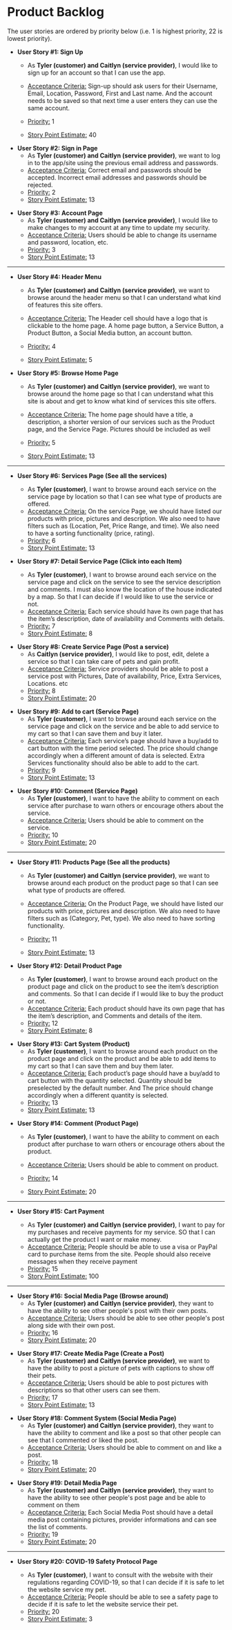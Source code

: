 # Product Backlog

The user stories are ordered by priority below (i.e. 1 is highest priority, 22 is lowest priority).

- **User Story #1: Sign Up**

  - As **Tyler (customer) and Caitlyn (service provider)**, I would like to sign up for an account so that I can use the app.
  - <u>Acceptance Criteria:</u> Sign-up should ask users for their Username, Email, Location, Password, First and Last name. And the account needs to be saved so that next time a user enters they can use the same account.

  - <u>Priority:</u> 1
  - <u>Story Point Estimate:</u> 40

<div></div>

- **User Story #2: Sign in Page**
  - As **Tyler (customer) and Caitlyn (service provider)**, we want to log in to the app/site using the previous email address and passwords.
  - <u>Acceptance Criteria:</u> Correct email and passwords should be accepted. Incorrect email addresses and passwords should be rejected.
  - <u>Priority:</u> 2
  - <u>Story Point Estimate:</u> 13

<div></div>

- **User Story #3: Account Page**
  - As **Tyler (customer) and Caitlyn (service provider)**, I would like to make changes to my account at any time to update my security.
  - <u>Acceptance Criteria:</u> Users should be able to change its username and password, location, etc.
  - <u>Priority:</u> 3
  - <u>Story Point Estimate:</u> 13

<div></div>

<hr>

- **User Story #4: Header Menu**

  - As **Tyler (customer) and Caitlyn (service provider)**, we want to browse around the header menu so that I can understand what kind of features this site offers.

  - <u>Acceptance Criteria:</u> The Header cell should have a logo that is clickable to the home page. A home page button, a Service Button, a Product Button, a Social Media button, an account button.
  - <u>Priority:</u> 4
  - <u>Story Point Estimate:</u> 5

<div></div>

- **User Story #5: Browse Home Page**

  - As **Tyler (customer) and Caitlyn (service provider)**, we want to browse around the home page so that I can understand what this site is about and get to know what kind of services this site offers.

  - <u>Acceptance Criteria:</u> The home page should have a title, a description, a shorter version of our services such as the Product page, and the Service Page. Pictures should be included as well
  - <u>Priority:</u> 5
  - <u>Story Point Estimate:</u> 13

<div></div>

<hr>

- **User Story #6: Services Page (See all the services)**

  - As **Tyler (customer)**, I want to browse around each service on the service page by location so that I can see what type of products are offered.
  - <u>Acceptance Criteria:</u> On the service Page, we should have listed our products with price, pictures and description. We also need to have filters such as (Location, Pet, Price Range, and time). We also need to have a sorting functionality (price, rating).
  - <u>Priority:</u> 6
  - <u>Story Point Estimate:</u> 13

<div></div>

- **User Story #7: Detail Service Page (Click into each Item)**

  - As **Tyler (customer)**, I want to browse around each service on the service page and click on the service to see the service description and comments. I must also know the location of the house indicated by a map. So that I can decide if I would like to use the service or not.
  - <u>Acceptance Criteria:</u> Each service should have its own page that has the item’s description, date of availability and Comments with details.
  - <u>Priority:</u> 7
  - <u>Story Point Estimate:</u> 8

<div></div>

- **User Story #8: Create Service Page (Post a service)**
  - As **Caitlyn (service provider)**, I would like to post, edit, delete a service so that I can take care of pets and gain profit.
  - <u>Acceptance Criteria:</u> Service providers should be able to post a service post with Pictures, Date of availability, Price, Extra Services, Locations. etc
  - <u>Priority:</u> 8
  - <u>Story Point Estimate:</u> 20

<div></div>

- **User Story #9: Add to cart (Service Page)**
  - As **Tyler (customer)**, I want to browse around each service on the service page and click on the service and be able to add service to my cart so that I can save them and buy it later.
  - <u>Acceptance Criteria:</u> Each service’s page should have a buy/add to cart button with the time period selected. The price should change accordingly when a different amount of data is selected. Extra Services functionality should also be able to add to the cart.
  - <u>Priority:</u> 9
  - <u>Story Point Estimate:</u> 13

<div></div>


- **User Story #10: Comment (Service Page)**
  - As **Tyler (customer)**, I want to have the ability to comment on each service after purchase to warn others or encourage others about the service.
  - <u>Acceptance Criteria:</u> Users should be able to comment on the service.
  - <u>Priority:</u> 10
  - <u>Story Point Estimate:</u> 20

<div></div>

<hr>

- **User Story #11: Products Page (See all the products)**

  - As **Tyler (customer) and Caitlyn (service provider)**, we want to browse around each product on the product page so that I can see what type of products are offered.

  - <u>Acceptance Criteria:</u> On the Product Page, we should have listed our products with price, pictures and description. We also need to have filters such as (Category, Pet, type). We also need to have sorting functionality.
  - <u>Priority:</u> 11
  - <u>Story Point Estimate:</u> 13

<div></div>

- **User Story #12: Detail Product Page**

  - As **Tyler (customer)**, I want to browse around each product on the product page and click on the product to see the item’s description and comments. So that I can decide if I would like to buy the product or not.
  - <u>Acceptance Criteria:</u> Each product should have its own page that has the item’s description, and Comments and details of the item.
  - <u>Priority:</u> 12
  - <u>Story Point Estimate:</u> 8

<div></div>

- **User Story #13: Cart System (Product)**
  - As **Tyler (customer)**, I want to browse around each product on the product page and click on the product and be able to add items to my cart so that I can save them and buy them later.
  - <u>Acceptance Criteria:</u> Each product’s page should have a buy/add to cart button with the quantity selected. Quantity should be preselected by the default number. And The price should change accordingly when a different quantity is selected.
  - <u>Priority:</u> 13
  - <u>Story Point Estimate:</u> 13

<div></div>

- **User Story #14: Comment (Product Page)**

  - As **Tyler (customer)**, I want to have the ability to comment on each product after purchase to warn others or encourage others about the product.

  - <u>Acceptance Criteria:</u> Users should be able to comment on product.
  - <u>Priority:</u> 14
  - <u>Story Point Estimate:</u> 20

<div></div>

<hr>

- **User Story #15: Cart Payment**

  - As **Tyler (customer) and Caitlyn (service provider)**, I want to pay for my purchases and receive payments for my service. SO that I can actually get the product I want or make money.
  - <u>Acceptance Criteria:</u> People should be able to use a visa or PayPal card to purchase items from the site. People should also receive messages when they receive payment
  - <u>Priority:</u> 15
  - <u>Story Point Estimate:</u> 100

<div></div>

<hr>

- **User Story #16: Social Media Page (Browse around)**
  - As **Tyler (customer) and Caitlyn (service provider)**, they want to have the ability to see other people's post with their own posts. 
  - <u>Acceptance Criteria:</u> Users should be able to see other people's post along side with their own post.
  - <u>Priority:</u> 16
  - <u>Story Point Estimate:</u> 20

<div></div>

- **User Story #17: Create Media Page (Create a Post)**
  - As **Tyler (customer) and Caitlyn (service provider)**, we want to have the ability to post a picture of pets with captions to show off their pets.
  - <u>Acceptance Criteria:</u> Users should be able to post pictures with descriptions so that other users can see them.
  - <u>Priority:</u> 17
  - <u>Story Point Estimate:</u> 13

<div></div>

- **User Story #18: Comment System (Social Media Page)**
  - As **Tyler (customer) and Caitlyn (service provider)**, they want to have the ability to comment and like a post so that other people can see that I commented or liked the post.
  - <u>Acceptance Criteria:</u> Users should be able to comment on and like a post.
  - <u>Priority:</u> 18
  - <u>Story Point Estimate:</u> 20

<div></div>

- **User Story #19: Detail Media Page**
  - As **Tyler (customer) and Caitlyn (service provider)**, they want to have the ability to see other people's post page and be able to comment on them
  - <u>Acceptance Criteria:</u> Each Social Media Post should have a detail media post containing pictures, provider informations and can see the list of comments.
  - <u>Priority:</u> 19
  - <u>Story Point Estimate:</u> 20

<div></div>

<hr>

- **User Story #20: COVID-19 Safety Protocol Page**

  - As **Tyler (customer)**, I want to consult with the website with their regulations regarding COVID-19, so that I can decide if it is safe to let the website service my pet.
  - <u>Acceptance Criteria:</u> People should be able to see a safety page to decide if it is safe to let the website service their pet.
  - <u>Priority:</u> 20
  - <u>Story Point Estimate:</u> 3
